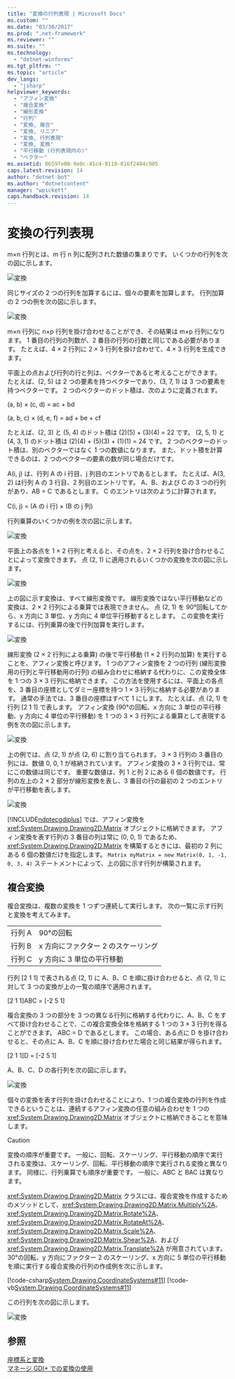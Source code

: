 ```yaml
---
title: "変換の行列表現 | Microsoft Docs"
ms.custom: ""
ms.date: "03/30/2017"
ms.prod: ".net-framework"
ms.reviewer: ""
ms.suite: ""
ms.technology: 
  - "dotnet-winforms"
ms.tgt_pltfrm: ""
ms.topic: "article"
dev_langs: 
  - "jsharp"
helpviewer_keywords: 
  - "アフィン変換"
  - "複合変換"
  - "線形変換"
  - "行列"
  - "変換, 複合"
  - "変換, リニア"
  - "変換, 行列表現"
  - "変換, 変換"
  - "平行移動 (行列表現内の)"
  - "ベクター"
ms.assetid: 0659fe00-9e0c-41c4-9118-016f2404c905
caps.latest.revision: 14
author: "dotnet-bot"
ms.author: "dotnetcontent"
manager: "wpickett"
caps.handback.revision: 14
---
```

# 変換の行列表現
m×n 行列とは、m 行 n 列に配列された数値の集まりです。  いくつかの行列を次の図に示します。  
  
 ![変換](../../../../docs/framework/winforms/advanced/media/aboutgdip05-art04.png "AboutGdip05\_art04")  
  
 同じサイズの 2 つの行列を加算するには、個々の要素を加算します。  行列加算の 2 つの例を次の図に示します。  
  
 ![変換](../../../../docs/framework/winforms/advanced/media/aboutgdip05-art05.png "AboutGdip05\_art05")  
  
 m×n 行列に n×p 行列を掛け合わせることができ、その結果は m×p 行列になります。  1 番目の行列の列数が、2 番目の行列の行数と同じである必要があります。  たとえば、4 × 2 行列に 2 × 3 行列を掛け合わせて、4 × 3 行列を生成できます。  
  
 平面上の点および行列の行と列は、ベクターであると考えることができます。  たとえば、\(2, 5\) は 2 つの要素を持つベクターであり、\(3, 7, 1\) は 3 つの要素を持つベクターです。  2 つのベクターのドット積は、次のように定義されます。  
  
 \(a, b\) × \(c, d\) \= ac \+ bd  
  
 \(a, b, c\) × \(d, e, f\) \= ad \+ be \+ cf  
  
 たとえば、\(2, 3\) と \(5, 4\) のドット積は \(2\)\(5\) \+ \(3\)\(4\) \= 22 です。  \(2, 5, 1\) と \(4, 3, 1\) のドット積は \(2\)\(4\) \+ \(5\)\(3\) \+ \(1\)\(1\) \= 24 です。  2 つのベクターのドット積は、別のベクターではなく 1 つの数値になります。  また、ドット積を計算できるのは、2 つのベクターの要素の数が同じ場合だけです。  
  
 A\(i, j\) は、行列 A の i 行目、j 列目のエントリであるとします。  たとえば、A\(3, 2\) は行列 A の 3 行目、2 列目のエントリです。  A、B、および C の 3 つの行列があり、AB \= C であるとします。  C のエントリは次のように計算されます。  
  
 C\(i, j\) \= \(A の i 行\) × \(B の j 列\)  
  
 行列乗算のいくつかの例を次の図に示します。  
  
 ![変換](../../../../docs/framework/winforms/advanced/media/aboutgdip05-art06.png "AboutGdip05\_art06")  
  
 平面上の各点を 1 × 2 行列と考えると、その点を、2 × 2 行列を掛け合わせることによって変換できます。  点 \(2, 1\) に適用されるいくつかの変換を次の図に示します。  
  
 ![変換](../../../../docs/framework/winforms/advanced/media/aboutgdip05-art07.gif "AboutGdip05\_art07")  
  
 上の図に示す変換は、すべて線形変換です。  線形変換ではない平行移動などの変換は、2 × 2 行列による乗算では表現できません。  点 \(2, 1\) を 90°回転してから、x 方向に 3 単位、y 方向に 4 単位平行移動するとします。  この変換を実行するには、行列乗算の後で行列加算を実行します。  
  
 ![変換](../../../../docs/framework/winforms/advanced/media/aboutgdip05-art08.gif "AboutGdip05\_art08")  
  
 線形変換 \(2 × 2 行列による乗算\) の後で平行移動 \(1 × 2 行列の加算\) を実行することを、アフィン変換と呼びます。  1 つのアフィン変換を 2 つの行列 \(線形変換用の行列と平行移動用の行列\) の組み合わせに格納する代わりに、この変換全体を 1 つの 3 × 3 行列に格納できます。  この方法を使用するには、平面上の各点を、3 番目の座標としてダミー座標を持つ 1 × 3 行列に格納する必要があります。  通常の手法では、3 番目の座標はすべて 1 にします。  たとえば、点 \(2, 1\) を行列 \[2 1 1\] で表します。  アフィン変換 \(90°の回転、x 方向に 3 単位の平行移動、y 方向に 4 単位の平行移動\) を 1 つの 3 × 3 行列による乗算として表現する例を次の図に示します。  
  
 ![変換](../../../../docs/framework/winforms/advanced/media/aboutgdip05-art09.png "AboutGdip05\_art09")  
  
 上の例では、点 \(2, 1\) が点 \(2, 6\) に割り当てられます。  3 × 3 行列の 3 番目の列には、数値 0, 0, 1 が格納されています。  アフィン変換の 3 × 3 行列では、常にこの数値は同じです。  重要な数値は、列 1 と列 2 にある 6 個の数値です。  行列の左上の 2 × 2 部分が線形変換を表し、3 番目の行の最初の 2 つのエントリが平行移動を表します。  
  
 ![変換](../../../../docs/framework/winforms/advanced/media/aboutgdip05-art10.gif "AboutGdip05\_art10")  
  
 [!INCLUDE[ndptecgdiplus](../../../../includes/ndptecgdiplus-md.md)] では、アフィン変換を <xref:System.Drawing.Drawing2D.Matrix> オブジェクトに格納できます。  アフィン変換を表す行列の 3 番目の列は常に \(0, 0, 1\) であるため、<xref:System.Drawing.Drawing2D.Matrix> を構築するときには、最初の 2 列にある 6 個の数値だけを指定します。  `Matrix myMatrix = new Matrix(0, 1, -1, 0, 3, 4)` ステートメントによって、上の図に示す行列が構築されます。  
  
## 複合変換  
 複合変換は、複数の変換を 1 つずつ連続して実行します。  次の一覧に示す行列と変換を考えてみます。  
  
|||  
|-|-|  
|行列 A|90°の回転|  
|行列 B|x 方向にファクター 2 のスケーリング|  
|行列 C|y 方向に 3 単位の平行移動|  
  
 行列 \[2 1 1\] で表される点 \(2, 1\) に A、B、C を順に掛け合わせると、点 \(2, 1\) に対して 3 つの変換が上の一覧の順序で適用されます。  
  
 \[2 1 1\]ABC \= \[\-2 5 1\]  
  
 複合変換の 3 つの部分を 3 つの異なる行列に格納する代わりに、A、B、C をすべて掛け合わせることで、この複合変換全体を格納する 1 つの 3 × 3 行列を得ることができます。  ABC \= D であるとします。  この場合、ある点に D を掛け合わせると、その点に A、B、C を順に掛け合わせた場合と同じ結果が得られます。  
  
 \[2 1 1\]D \= \[\-2 5 1\]  
  
 A、B、C、D の各行列を次の図に示します。  
  
 ![変換](../../../../docs/framework/winforms/advanced/media/aboutgdip05-art12.png "AboutGdip05\_art12")  
  
 個々の変換を表す行列を掛け合わせることにより、1 つの複合変換の行列を作成できるということは、連続するアフィン変換の任意の組み合わせを 1 つの <xref:System.Drawing.Drawing2D.Matrix> オブジェクトに格納できることを意味します。  
  
> [!CAUTION]
>  変換の順序が重要です。  一般に、回転、スケーリング、平行移動の順序で実行される変換は、スケーリング、回転、平行移動の順序で実行される変換と異なります。  同様に、行列乗算でも順序が重要です。  一般に、ABC と BAC は異なります。  
  
 <xref:System.Drawing.Drawing2D.Matrix> クラスには、複合変換を作成するためのメソッドとして、<xref:System.Drawing.Drawing2D.Matrix.Multiply%2A>、<xref:System.Drawing.Drawing2D.Matrix.Rotate%2A>、<xref:System.Drawing.Drawing2D.Matrix.RotateAt%2A>、<xref:System.Drawing.Drawing2D.Matrix.Scale%2A>、<xref:System.Drawing.Drawing2D.Matrix.Shear%2A>、および <xref:System.Drawing.Drawing2D.Matrix.Translate%2A> が用意されています。  30°の回転、y 方向にファクター 2 のスケーリング、x 方向に 5 単位の平行移動を順に実行する複合変換の行列の作成例を次に示します。  
  
 [!code-csharp[System.Drawing.CoordinateSystems#11](../../../../samples/snippets/csharp/VS_Snippets_Winforms/System.Drawing.CoordinateSystems/CS/Class1.cs#11)]
 [!code-vb[System.Drawing.CoordinateSystems#11](../../../../samples/snippets/visualbasic/VS_Snippets_Winforms/System.Drawing.CoordinateSystems/VB/Class1.vb#11)]  
  
 この行列を次の図に示します。  
  
 ![変換](../../../../docs/framework/winforms/advanced/media/aboutgdip05-art13.png "AboutGdip05\_art13")  
  
## 参照  
 [座標系と変換](../../../../docs/framework/winforms/advanced/coordinate-systems-and-transformations.md)   
 [マネージ GDI\+ での変換の使用](../../../../docs/framework/winforms/advanced/using-transformations-in-managed-gdi.md)